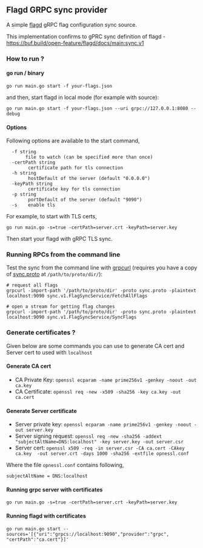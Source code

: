 ## Flagd GRPC sync provider

A simple [flagd](https://github.com/open-feature/flagd) gRPC flag configuration sync source.

This implementation confirms to gPRC sync definition of flagd - https://buf.build/open-feature/flagd/docs/main:sync.v1

### How to run ?

#### go run / binary

```shell
go run main.go start -f your-flags.json
```

and then, start flagd in local mode (for example with source):

```shell
go run main.go start -f your-flags.json --uri grpc://127.0.0.1:8080 --debug
```

#### Options

Following options are available to the start command,

```text
  -f string
       file to watch (can be specified more than once)
  -certPath string
        certificate path for tls connection
  -h string
        hostDefault of the server (default "0.0.0.0")
  -keyPath string
        certificate key for tls connection
  -p string
        portDefault of the server (default "9090")
  -s    enable tls
```

For example, to start with TLS certs,

```shell
go run main.go -s=true -certPath=server.crt -keyPath=server.key
```

Then start your flagd with gRPC TLS sync.

### Running RPCs from the command line

Test the sync from the command line with [grpcurl](https://github.com/fullstorydev/grpcurl) (requires you have a copy of [sync.proto](https://raw.githubusercontent.com/open-feature/schemas/main/protobuf/sync/v1/sync_service.proto) at `/path/to/proto/dir/`):

```shell
# request all flags
grpcurl -import-path '/path/to/proto/dir' -proto sync.proto -plaintext localhost:9090 sync.v1.FlagSyncService/FetchAllFlags
```

```shell
# open a stream for getting flag changes
grpcurl -import-path '/path/to/proto/dir' -proto sync.proto -plaintext localhost:9090 sync.v1.FlagSyncService/SyncFlags
```

### Generate certificates ? 

Given below are some commands you can use to generate CA cert and Server cert to used with `localhost`

#### Generate CA cert

- CA Private Key: `openssl ecparam -name prime256v1 -genkey -noout -out ca.key`
- CA Certificate: `openssl req -new -x509 -sha256 -key ca.key -out ca.cert`

#### Generate Server certificate

- Server private key:  `openssl ecparam -name prime256v1 -genkey -noout -out server.key`
- Server signing request:  `openssl req -new -sha256 -addext "subjectAltName=DNS:localhost" -key server.key -out server.csr`
- Server cert:  `openssl x509 -req -in server.csr -CA ca.cert -CAkey ca.key  -out server.crt -days 1000 -sha256 -extfile opnessl.conf`

Where the file `opnessl.conf` contains following,

`subjectAltName = DNS:localhost`

#### Running grpc server with certificates

`go run main.go -s=true -certPath=server.crt -keyPath=server.key`

#### Running flagd with certificates

`go run main.go start --sources='[{"uri":"grpcs://localhost:9090","provider":"grpc", "certPath":"ca.cert"}]'`
